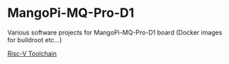 # MangoPi-MQ-Pro-D1
Various software projects for MangoPi-MQ-Pro-D1 board (Docker images for buildroot etc...)

[Risc-V Toolchain](https://xpack.github.io/riscv-none-embed-gcc)
